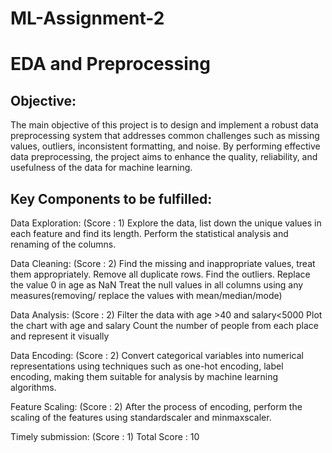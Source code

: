 # ML-Assignment-2

# EDA and Preprocessing

Objective:
----------
The main objective of this project is to design and implement a robust data preprocessing system that addresses common challenges such as missing values, outliers, inconsistent formatting, and noise. 
By performing effective data preprocessing, the project aims to enhance the quality, reliability, and usefulness of the data for machine learning.

Key Components to be fulfilled:
-------------------------------

Data Exploration: (Score : 1)
Explore the data, list down the unique values in each feature and find its length.
Perform the statistical analysis and renaming of the columns.

Data Cleaning: (Score : 2)
Find the missing and inappropriate values, treat them appropriately.
Remove all duplicate rows.
Find the outliers.
Replace the value 0 in age as NaN
Treat the null values in all columns using any measures(removing/ replace the values with mean/median/mode)

Data Analysis: (Score : 2)
Filter the data with age >40 and salary<5000
Plot the chart with age and salary
Count the number of people from each place and represent it visually

Data Encoding: (Score : 2)
Convert categorical variables into numerical representations using techniques such as one-hot encoding, label encoding, making them suitable for analysis by machine learning algorithms.

Feature Scaling: (Score : 2)
After the process of encoding, perform the scaling of the features using standardscaler and minmaxscaler.

Timely submission: (Score : 1)
Total Score : 10
